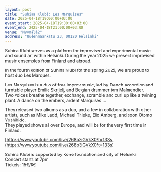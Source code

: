 ```yaml
---
layout: post
title: "Suhina Klubi: Les Marquises"
date: 2025-04-18T19:00:00+03:00
event_start: 2025-04-18T19:00:00+03:00
event_end: 2025-04-18T21:00:00+03:00
venue: "Myymälä2"
address: "Uudenmaankatu 23, 00120 Helsinki"
---
```


Suhina Klubi serves as a platform for improvised and experimental music and sound art within Helsinki. During the year 2025 we present improvised music ensembles from Finland and abroad.  
  
In the fourth edition of Suhina Klubi for the spring 2025, we are proud to host duo Les Marques.  
  
Les Marquises is a duo of free improv music, led by French accordion and turntable player Emilie Skrijelj, and Belgian drummer tom Malmendier.  
Two voices breathe together, exchange, scramble and curl up like a twining plant. A dance on the embers, ardent Marquises ...  
  
They released two albums as a duo, and a few in collaboration with other artists, such as Mike Ladd, Michael Thieke, Elio Amberg, and soon Otomo Yoshihide.  
They played shows all over Europe, and will be for the very first time in Finland.  
  
[https://www.youtube.com/live/268b3iGVkX0?t=133s](https://www.youtube.com/live/268b3iGVkX0?t=133s)  
  
Suhina Klubi is supported by Kone foundation and city of Helsinki  
Concert starts at 7pm  
Tickets: 15€/8€
